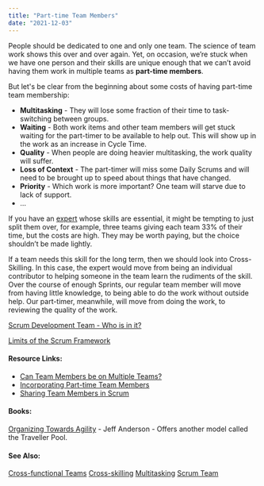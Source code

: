 ```yaml
---
title: "Part-time Team Members"
date: "2021-12-03"
---
```


People should be dedicated to one and only one team. The science of team work shows this over and over again. Yet, on occasion, we’re stuck when we have one person and their skills are unique enough that we can’t avoid having them work in multiple teams as **part-time members**.

But let's be clear from the beginning about some costs of having part-time team membership:

- **Multitasking** - They will lose some fraction of their time to task-switching between groups.
- **Waiting** - Both work items and other team members will get stuck waiting for the part-timer to be available to help out. This will show up in the work as an increase in Cycle Time.
- **Quality** - When people are doing heavier multitasking, the work quality will suffer.
- **Loss of Context** - The part-timer will miss some Daily Scrums and will need to be brought up to speed about things that have changed.
- **Priority** - Which work is more important? One team will starve due to lack of support.
- …

If you have an [expert](/blog/specialists-are-overrated.html) whose skills are essential, it might be tempting to just split them over, for example, three teams giving each team 33% of their time, but the costs are high. They may be worth paying, but the choice shouldn’t be made lightly.

If a team needs this skill for the long term, then we should look into Cross-Skilling. In this case, the expert would move from being an individual contributor to helping someone in the team learn the rudiments of the skill. Over the course of enough Sprints, our regular team member will move from having little knowledge, to being able to do the work without outside help. Our part-timer, meanwhile, will move from doing the work, to reviewing the quality of the work.

[Scrum Development Team - Who is in it?](/blog/scrum-development-team-whos-in-it.html)

[Limits of the Scrum Framework](/blog/what-are-the-limits-of-the-scrum-framework.html)

#### Resource Links:

- [Can Team Members be on Multiple Teams?](https://hackernoon.com/can-people-be-on-multiple-scrum-teams-2l1u3204)
- [Incorporating Part-time Team Members](https://www.agileconnection.com/article/incorporating-part-time-team-members)
- [Sharing Team Members in Scrum](https://www.scrumexpert.com/knowledge/sharing-team-members-in-scrum/)

#### Books:

[Organizing Towards Agility](https://leanpub.com/agileorganizationdesign) - Jeff Anderson - Offers another model called the Traveller Pool.

#### See Also:

[Cross-functional Teams](/glossary/cross-functional-teams) [Cross-skilling](/glossary/cross-skilling) [Multitasking](/glossary/multitasking) [Scrum Team](/glossary/scrum-team)
